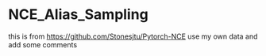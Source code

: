 # NCE_Alias_Sampling

this is from https://github.com/Stonesjtu/Pytorch-NCE
use my own data and add some comments
